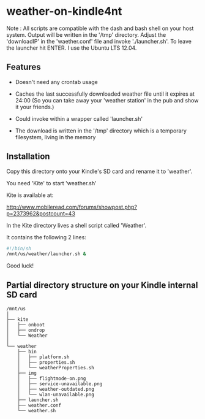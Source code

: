 weather-on-kindle4nt
=====================

Note : All scripts are compatible with the dash and bash shell on your host system.
       Output will be written in the '/tmp' directory.
       Adjust the 'downloadIP' in the 'waether.conf' file and invoke './launcher.sh'.
       To leave the launcher hit ENTER.
       I use the Ubuntu LTS 12.04.

## Features

- Doesn't need any crontab usage

- Caches the last successfully downloaded weather file until it expires at 24:00
  (So you can take away your 'weather station' in the pub and show it your friends.)

- Could invoke within a wrapper called 'launcher.sh'

- The download is written in the '/tmp' directory which is a temporary filesystem, living in the memory

## Installation

Copy this directory onto your Kindle's SD card and rename it to 'weather'.

You need 'Kite' to start 'weather.sh'

Kite is available at:

  http://www.mobileread.com/forums/showpost.php?p=2373962&postcount=43

In the Kite directory lives a shell script called 'Weather'.

It contains the following 2 lines:

```bash
#!/bin/sh
/mnt/us/weather/launcher.sh &
```

Good luck!

## Partial directory structure on your Kindle internal SD card

```
/mnt/us
│
├── kite
│   ├── onboot
│   ├── ondrop
│   └── Weather
│
└── weather
    ├── bin
    │   ├── platform.sh
    │   ├── properties.sh
    │   └── weatherProperties.sh
    ├── img
    │   ├── flightmode-on.png
    │   ├── service-unavailable.png
    │   ├── weather-outdated.png
    │   └── wlan-unavailable.png
    ├── launcher.sh
    ├── weather.conf
    └── weather.sh
```
